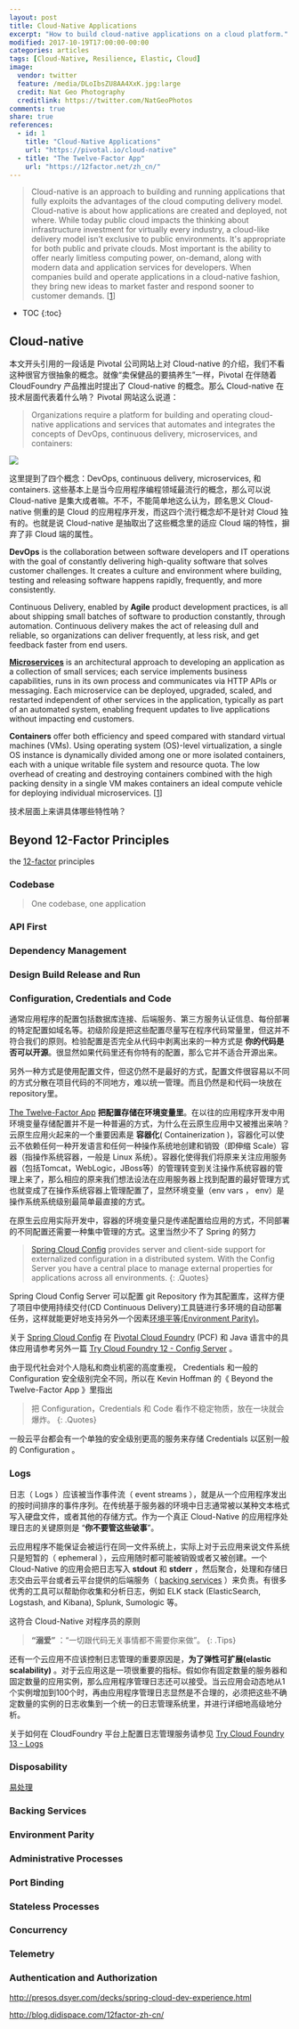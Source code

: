 ```yaml
---
layout: post
title: Cloud-Native Applications
excerpt: "How to build cloud-native applications on a cloud platform."
modified: 2017-10-19T17:00:00-00:00
categories: articles
tags: [Cloud-Native, Resilience, Elastic, Cloud]
image:
  vendor: twitter
  feature: /media/DLoIbsZU8AA4XxK.jpg:large
  credit: Nat Geo Photography‏
  creditlink: https://twitter.com/NatGeoPhotos
comments: true
share: true
references:
  - id: 1
    title: "Cloud-Native Applications"
    url: "https://pivotal.io/cloud-native"
  - title: "The Twelve-Factor App"
    url: "https://12factor.net/zh_cn/"
---
```


> Cloud-native is an approach to building and running applications that fully exploits the advantages of the cloud computing delivery model. Cloud-native is about how applications are created and deployed, not where. While today public cloud impacts the thinking about infrastructure investment for virtually every industry, a cloud-like delivery model isn’t exclusive to public environments. It's appropriate for both public and private clouds. Most important is the ability to offer nearly limitless computing power, on-demand, along with modern data and application services for developers. When companies build and operate applications in a cloud-native fashion, they bring new ideas to market faster and respond sooner to customer demands. [[1](#reference-1)]

* TOC
{:toc}

## Cloud-native
本文开头引用的一段话是 Pivotal 公司网站上对 Cloud-native 的介绍，我们不看这种很官方很抽象的概念。就像“卖保健品的要搞养生”一样，Pivotal 在伴随着 CloudFoundry 产品推出时提出了 Cloud-native 的概念。那么 Cloud-native 在技术层面代表着什么呐？ Pivotal 网站这么说道：
> Organizations require a platform for building and operating cloud-native applications and services that automates and integrates the concepts of DevOps, continuous delivery, microservices, and containers:
>
![](https://d1fto35gcfffzn.cloudfront.net/images/topics/cloudnative/diagram-cloud-native.png)

这里提到了四个概念：DevOps, continuous delivery, microservices, 和 containers. 这些基本上是当今应用程序编程领域最流行的概念，那么可以说 Cloud-native 是集大成者嘛。不不，不能简单地这么认为，顾名思义 Cloud-native 侧重的是 Cloud 的应用程序开发，而这四个流行概念却不是针对 Cloud 独有的。也就是说 Cloud-native 是抽取出了这些概念里的适应 Cloud 端的特性，摒弃了非 Cloud 端的属性。

**DevOps** is the collaboration between software developers and IT operations with the goal of constantly delivering high-quality software that solves customer challenges. It creates a culture and environment where building, testing and releasing software happens rapidly, frequently, and more consistently.

Continuous Delivery, enabled by **Agile** product development practices, is all about shipping small batches of software to production constantly, through automation. Continuous delivery makes the act of releasing dull and reliable, so organizations can deliver frequently, at less risk, and get feedback faster from end users.

[**Microservices**](/articles/microservices-architecture/) is an architectural approach to developing an application as a collection of small services; each service implements business capabilities, runs in its own process and communicates via HTTP APIs or messaging. Each microservice can be deployed, upgraded, scaled, and restarted independent of other services in the application, typically as part of an automated system, enabling frequent updates to live applications without impacting end customers.

**Containers** offer both efficiency and speed compared with standard virtual machines (VMs). Using operating system (OS)-level virtualization, a single OS instance is dynamically divided among one or more isolated containers, each with a unique writable file system and resource quota. The low overhead of creating and destroying containers combined with the high packing density in a single VM makes containers an ideal compute vehicle for deploying individual microservices. [[1](#reference-1)]

技术层面上来讲具体哪些特性呐？

## Beyond 12-Factor Principles

the [12-factor](https://12factor.net/) principles

### Codebase

> One codebase, one application

### API First

### Dependency Management

### Design Build Release and Run

### Configuration, Credentials and Code
通常应用程序的配置包括数据库连接、后端服务、第三方服务认证信息、每份部署的特定配置如域名等。初级阶段是把这些配置尽量写在程序代码常量里，但这并不符合我们的原则。检验配置是否完全从代码中剥离出来的一种方式是 __你的代码是否可以开源__。很显然如果代码里还有你特有的配置，那么它并不适合开源出来。

另外一种方式是使用配置文件，但这仍然不是最好的方式，配置文件很容易以不同的方式分散在项目代码的不同地方，难以统一管理。而且仍然是和代码一块放在repository里。

[The Twelve-Factor App][12-factor-config] __把配置存储在环境变量里__。在以往的应用程序开发中用环境变量存储配置并不是一种普遍的方式，为什么在云原生应用中又被推出来呐？云原生应用火起来的一个重要因素是 __容器化__( Containerization )，容器化可以使云不依赖任何一种开发语言和任何一种操作系统地创建和销毁（即伸缩 Scale）容器（指操作系统容器，一般是 Linux 系统）。容器化使得我们将原来关注应用服务器（包括Tomcat，WebLogic，JBoss等）的管理转变到关注操作系统容器的管理上来了，那么相应的原来我们想法设法在应用服务器上找到配置的最好管理方式也就变成了在操作系统容器上管理配置了，显然环境变量（env vars ， env）是操作系统系统级别最简单最直接的方式。

在原生云应用实际开发中，容器的环境变量只是传递配置给应用的方式，不同部署的不同配置还需要一种集中管理的方式。这里当然少不了 Spring 的努力

> [Spring Cloud Config][spring-cloud-config] provides server and client-side support for externalized configuration in a distributed system. With the Config Server you have a central place to manage external properties for applications across all environments.
{: .Quotes}

Spring Cloud Config Server 可以配置 git Repository 作为其配置库，这样方便了项目中使用持续交付(CD Continuous Delivery)工具链进行多环境的自动部署任务，这样就能更好地支持另外一个因素[环境平等(Environment Parity)](#environment-parity)。

关于 [Spring Cloud Config][spring-cloud-config] 在 [Pivotal Cloud Foundry][pivotal-cf] (PCF) 和 Java 语言中的具体应用请参考另外一篇 [Try Cloud Foundry 12 - Config Server](/articles/try-cf-12-config-server/) 。

由于现代社会对个人隐私和商业机密的高度重视， Credentials 和一般的 Configuration 安全级别完全不同，所以在 Kevin Hoffman 的《 Beyond the Twelve-Factor App 》里指出

> 把 Configuration，Credentials 和 Code 看作不稳定物质，放在一块就会爆炸。
{: .Quotes}

一般云平台都会有一个单独的安全级别更高的服务来存储 Credentials 以区别一般的 Configuration 。

### Logs

日志（ Logs ）应该被当作事件流（ event streams ），就是从一个应用程序发出的按时间排序的事件序列。在传统基于服务器的环境中日志通常被以某种文本格式写入硬盘文件，或者其他的存储方式。作为一个真正 Cloud-Native 的应用程序处理日志的关键原则是 “__你不要管这些破事__”。

云应用程序不能保证会被运行在同一文件系统上，实际上对于云应用来说文件系统只是短暂的（ ephemeral ），云应用随时都可能被销毁或者又被创建。一个 Cloud-Native 的应用会把日志写入 **stdout** 和 **stderr** ，然后聚合，处理和存储日志交由云平台或者云平台提供的后端服务（ [backing services](#backing-services) ）来负责。有很多优秀的工具可以帮助你收集和分析日志，例如 ELK stack (ElasticSearch, Logstash, and Kibana), Splunk, Sumologic 等。

这符合 Cloud-Native 对程序员的原则

> __“溺爱”__ ：“一切跟代码无关事情都不需要你来做”。
{: .Tips}

还有一个云应用不应该控制日志管理的重要原因是，**为了弹性可扩展(elastic scalability)** 。对于云应用这是一项很重要的指标。假如你有固定数量的服务器和固定数量的应用实例，那么应用程序管理日志还可以接受。当云应用会动态地从1个实例增加到100个时，再由应用程序管理日志显然是不合理的，必须把这些不确定数量的实例的日志收集到一个统一的日志管理系统里，并进行详细地高级地分析。

关于如何在 CloudFoundry 平台上配置日志管理服务请参见 [Try Cloud Foundry 13 - Logs](/articles/try-cf-13-logs/)

### Disposability

[易处理](https://12factor.net/zh_cn/disposability)

### Backing Services

### Environment Parity

### Administrative Processes

### Port Binding

### Stateless Processes

### Concurrency

### Telemetry

### Authentication and Authorization

http://presos.dsyer.com/decks/spring-cloud-dev-experience.html

http://blog.didispace.com/12factor-zh-cn/

[12-factor]:https://12factor.net/
[12-factor-config]:https://12factor.net/config
[spring-cloud-config]:http://cloud.spring.io/spring-cloud-config/single/spring-cloud-config.html
[pivotal-cf]:https://network.pivotal.io/products/pivotal-cf
